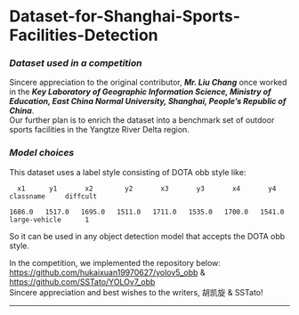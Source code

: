 # Dataset-for-Shanghai-Sports-Facilities-Detection
### *Dataset used in a competition*
Sincere appreciation to the original contributor, ***Mr. Liu Chang*** once worked in the ***Key Laboratory of Geographic Information Science, Ministry of Education, East China Normal University, Shanghai, People’s Republic of China***.  
Our further plan is to enrich the dataset into a benchmark set of outdoor sports facilities in the Yangtze River Delta region.

### *Model choices*
This dataset uses a label style consisting of DOTA obb style like:  
```
  x1      y1       x2        y2       x3       y3       x4       y4       classname     diffcult

1686.0   1517.0   1695.0   1511.0   1711.0   1535.0   1700.0   1541.0   large-vehicle      1
```
So it can be used in any object detection model that accepts the DOTA obb style.

In the competition, we implemented the repository below:  
https://github.com/hukaixuan19970627/yolov5_obb & https://github.com/SSTato/YOLOv7_obb  
Sincere appreciation and best wishes to the writers, 胡凯旋 & SSTato!
*******
